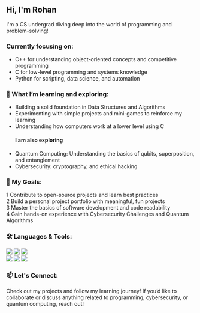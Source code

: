 ## Hi, I'm Rohan</br>
I'm a CS undergrad diving deep into the world of programming and problem-solving! 
### Currently focusing on:

- C++ for understanding object-oriented concepts and competitive programming</br>
- C for low-level programming and systems knowledge</br>
- Python for scripting, data science, and automation</br>

### 🌱 What I’m learning and exploring:
- Building a solid foundation in Data Structures and Algorithms
- Experimenting with simple projects and mini-games to reinforce my learning
- Understanding how computers work at a lower level using C
  #### I am also exploring
- Quantum Computing: Understanding the basics of qubits, superposition, and entanglement
- Cybersecurity: cryptography, and ethical hacking


### 🚀 My Goals:
1 Contribute to open-source projects and learn best practices</br>
2 Build a personal project portfolio with meaningful, fun projects</br>
3 Master the basics of software development and code readability</br>
4 Gain hands-on experience with Cybersecurity Challenges and Quantum Algorithms</br>
### 🛠️ Languages & Tools:
<img src="https://ziadoua.github.io/m3-Markdown-Badges/badges/Python/python3.svg"> <img src="https://ziadoua.github.io/m3-Markdown-Badges/badges/C/c1.svg"> <img src="https://ziadoua.github.io/m3-Markdown-Badges/badges/C++/c++1.svg"> </br>
<img src="https://ziadoua.github.io/m3-Markdown-Badges/badges/VisualStudioCode/visualstudiocode1.svg"> <img src="https://ziadoua.github.io/m3-Markdown-Badges/badges/Github/github3.svg"> <img src="https://ziadoua.github.io/m3-Markdown-Badges/badges/Git/git3.svg">

### 📫 Let's Connect:
Check out my projects and follow my learning journey! If you’d like to collaborate or discuss anything related to programming, cybersecurity, or quantum computing, reach out!


<!---
Rohan-S-droid/Rohan-S-droid is a ✨ special ✨ repository because its `README.md` (this file) appears on your GitHub profile.
You can click the Preview link to take a look at your changes.
--->
